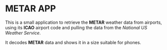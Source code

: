 # METAR APP

This is a small application to retrieve the **METAR** weather data from airports, using its **ICAO** airport code and pulling the data from the _National US Weather Service_.

It decodes **METAR** data and shows it in a size suitable for phones.
